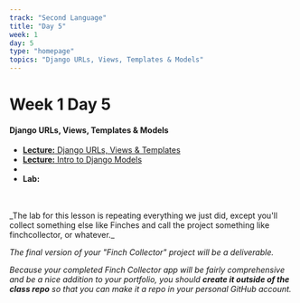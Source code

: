 ```yaml
---
track: "Second Language"
title: "Day 5"
week: 1
day: 5
type: "homepage"
topics: "Django URLs, Views, Templates & Models"
---
```



# Week 1 Day 5

#### Django URLs, Views, Templates & Models
- [**Lecture:** Django URLs, Views & Templates](/second-language/week-1/day-5/lecture-materials/django-urls-views-and-templates/)
- [**Lecture:** Intro to Django Models](/second-language/week-1/day-5/lecture-materials/intro-to-django-models/)
- 
- **Lab:** 
<br>
<br>
_The lab for this lesson is repeating everything we just did, except you'll collect something else like Finches and call the project something like finchcollector, or whatever._

_The final version of your "Finch Collector" project will be a deliverable._

_Because your completed Finch Collector app will be fairly comprehensive and be a nice addition to your portfolio, you should **create it outside of the class repo** so that you can make it a repo in your personal GitHub account._

